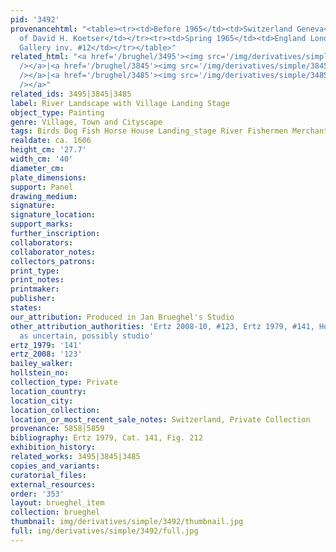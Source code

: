 ```yaml
---
pid: '3492'
provenancehtml: "<table><tr><td>Before 1965</td><td>Switzerland Geneva</td><td>Gallery
  of David H. Koetser</td></tr><tr><td>Spring 1965</td><td>England London</td><td>Koetser
  Gallery inv. #12</td></tr></table>"
related_html: "<a href='/brughel/3495'><img src='/img/derivatives/simple/3495/thumbnail.jpg'
  /></a>|<a href='/brughel/3845'><img src='/img/derivatives/simple/3845/thumbnail.jpg'
  /></a>|<a href='/brughel/3485'><img src='/img/derivatives/simple/3485/thumbnail.jpg'
  /></a>"
related_ids: 3495|3845|3485
label: River Landscape with Village Landing Stage
object_type: Painting
genre: Village, Town and Cityscape
tags: Birds Dog Fish Horse House Landing_stage River Fishermen Merchants Boat Wagon
realdate: ca. 1606
height_cm: '27.7'
width_cm: '40'
diameter_cm:
plate_dimensions:
support: Panel
drawing_medium:
signature:
signature_location:
support_marks:
further_inscription:
collaborators:
collaborator_notes:
collectors_patrons:
print_type:
print_notes:
printmaker:
publisher:
states:
our_attribution: Produced in Jan Brueghel's Studio
other_attribution_authorities: 'Ertz 2008-10, #123, Ertz 1979, #141, Honig database
  as uncertain, possibly studio'
ertz_1979: '141'
ertz_2008: '123'
bailey_walker:
hollstein_no:
collection_type: Private
location_country:
location_city:
location_collection:
location_or_most_recent_sale_notes: Switzerland, Private Collection
provenance: 5858|5859
bibliography: Ertz 1979, Cat. 141, Fig. 212
exhibition_history:
related_works: 3495|3845|3485
copies_and_variants:
curatorial_files:
external_resources:
order: '353'
layout: brueghel_item
collection: brueghel
thumbnail: img/derivatives/simple/3492/thumbnail.jpg
full: img/derivatives/simple/3492/full.jpg
---
```

